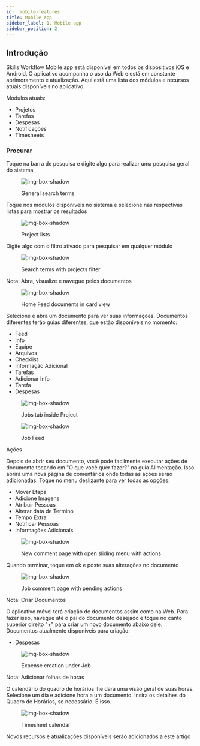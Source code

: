 ```yaml
---
id:  mobile-features
title: Mobile app 
sidebar_label: 1. Mobile app
sidebar_position: 2
---
```


## Introdução

Skills Workflow Mobile app está disponível em todos os dispositivos iOS e Android. O aplicativo acompanha o uso da Web e está em constante aprimoramento e atualização. Aqui está uma lista dos módulos e recursos atuais disponíveis no aplicativo.

Módulos atuais:

- Projetos
- Tarefas
- Despesas
- Notificações
- Timesheets

### Procurar

Toque na barra de pesquisa e digite algo para realizar uma pesquisa geral do sistema

<figure>

![img-box-shadow](/img/university/mobile/mobilefeat1.png)
<figcaption>General search terms</figcaption>
</figure>

Toque nos módulos disponíveis no sistema e selecione nas respectivas listas para mostrar os resultados

<figure>

![img-box-shadow](/img/university/mobile/mobilefeat2.png)
<figcaption>Project lists</figcaption>
</figure>


Digite algo com o filtro ativado para pesquisar em qualquer módulo
 
<figure>

![img-box-shadow](/img/university/mobile/mobilefeat3.png)
<figcaption>Search terms with projects filter</figcaption>
</figure>

Nota: Abra, visualize e navegue pelos documentos

<figure>

![img-box-shadow](/img/university/mobile/mobilefeat4.png)
<figcaption>Home Feed documents in card view</figcaption>
</figure>

Selecione e abra um documento para ver suas informações. Documentos diferentes terão guias diferentes, que estão disponíveis no momento:

- Feed
- Info
- Equipe
- Arquivos
- Checklist
- Informação Adicional
- Tarefas
- Adicionar Info
- Tarefa
- Despesas

<figure>

![img-box-shadow](/img/university/mobile/mobilefeat5.png)
<figcaption>Jobs tab inside Project</figcaption>
</figure>

<figure>

![img-box-shadow](/img/university/mobile/mobilefeat6.png)
<figcaption>Job Feed</figcaption>
</figure>

Ações

Depois de abrir seu documento, você pode facilmente executar ações de documento tocando em "O que você quer fazer?" na guia Alimentação. Isso abrirá uma nova página de comentários onde todas as ações serão adicionadas. Toque no menu deslizante para ver todas as opções:

- Mover Etapa
- Adicione Imagens
- Atribuir Pessoas
- Alterar data de Termino
- Tempo Extra
- Notificar Pessoas
- Informações Adicionais


<figure>

![img-box-shadow](/img/university/mobile/mobilefeat7.png)
<figcaption>New comment page with open sliding menu with actions</figcaption>
</figure>

Quando terminar, toque em ok e poste suas alterações no documento

<figure>

![img-box-shadow](/img/university/mobile/mobilefeat8.png)
<figcaption>Job comment page with pending actions</figcaption>
</figure>

Nota: Criar Documentos

O aplicativo móvel terá criação de documentos assim como na Web. Para fazer isso, navegue até o pai do documento desejado e toque no canto superior direito "+" para criar um novo documento abaixo dele. Documentos atualmente disponíveis para criação:

- Despesas

<figure>

![img-box-shadow](/img/university/mobile/mobilefeat9.png)
<figcaption>Expense creation under Job</figcaption>
</figure>

Nota: Adicionar folhas de horas

O calendário do quadro de horários lhe dará uma visão geral de suas horas. Selecione um dia e adicione hora a um documento. Insira os detalhes do Quadro de Horários, se necessário. É isso.

<figure>

![img-box-shadow](/img/university/mobile/mobilefeat10.png)
<figcaption>Timesheet calendar</figcaption>
</figure>

Novos recursos e atualizações disponíveis serão adicionados a este artigo
